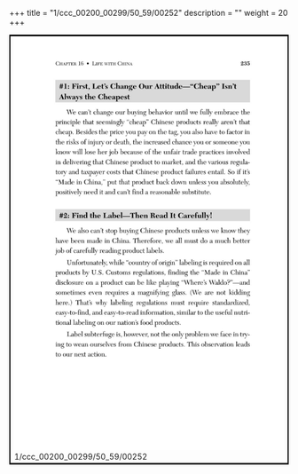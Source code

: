 +++
title = "1/ccc_00200_00299/50_59/00252"
description = ""
weight = 20
+++

<table style="border:2px solid black;max-width:800px;max-height:800px;" 
><tr><td>
<img class="center-fit-jpg"
src="/jpg_/out_jpg_dbc_252.jpg">
1/ccc_00200_00299/50_59/00252
</img></td></tr></table>
